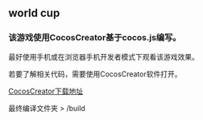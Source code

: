 ## world cup

### 该游戏使用CocosCreator基于cocos.js编写。

最好使用手机或在浏览器手机开发者模式下观看该游戏效果。

若要了解相关代码，需要使用CocosCreator软件打开。 

[CocosCreator下载地址](https://www.cocos.com/download)

最终编译文件夹 > /build
